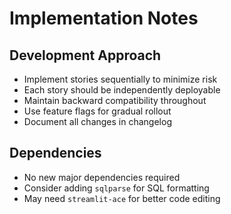 # Implementation Notes

## Development Approach
- Implement stories sequentially to minimize risk
- Each story should be independently deployable
- Maintain backward compatibility throughout
- Use feature flags for gradual rollout
- Document all changes in changelog

## Dependencies
- No new major dependencies required
- Consider adding `sqlparse` for SQL formatting
- May need `streamlit-ace` for better code editing
